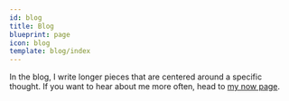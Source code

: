 ```yaml
---
id: blog
title: Blog
blueprint: page
icon: blog
template: blog/index
---
```


In the blog, I write longer pieces that are centered around a specific thought. If you want to hear about me more often, head to [my now page](/now).
